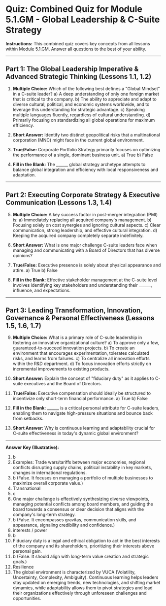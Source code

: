 
# Quiz: Combined Quiz for Module 5.1.GM - Global Leadership & C-Suite Strategy

**Instructions:** This combined quiz covers key concepts from all lessons within Module 5.1.GM. Answer all questions to the best of your ability.

---

## Part 1: The Global Leadership Imperative & Advanced Strategic Thinking (Lessons 1.1, 1.2)

1.  **Multiple Choice:** Which of the following best defines a "Global Mindset" in a C-suite leader?
    a) A deep understanding of only one foreign market that is critical to the company.
    b) The ability to appreciate and adapt to diverse cultural, political, and economic systems worldwide, and to leverage this understanding for strategic advantage.
    c) Speaking multiple languages fluently, regardless of cultural understanding.
    d) Primarily focusing on standardizing all global operations for maximum efficiency.

2.  **Short Answer:** Identify two distinct geopolitical risks that a multinational corporation (MNC) might face in the current global environment.

3.  **True/False:** Corporate Portfolio Strategy primarily focuses on optimizing the performance of a single, dominant business unit.
    a) True
    b) False

4.  **Fill in the Blank:** The ______ global strategy archetype attempts to balance global integration and efficiency with local responsiveness and adaptation.

---

## Part 2: Executing Corporate Strategy & Executive Communication (Lessons 1.3, 1.4)

5.  **Multiple Choice:** A key success factor in post-merger integration (PMI) is:
    a) Immediately replacing all acquired company's management.
    b) Focusing solely on cost synergies and ignoring cultural aspects.
    c) Clear communication, strong leadership, and effective cultural integration.
    d) Keeping the acquired company completely separate indefinitely.

6.  **Short Answer:** What is one major challenge C-suite leaders face when managing and communicating with a Board of Directors that has diverse opinions?

7.  **True/False:** Executive presence is solely about physical appearance and attire.
    a) True
    b) False

8.  **Fill in the Blank:** Effective stakeholder management at the C-suite level involves identifying key stakeholders and understanding their ______, influence, and expectations.

---

## Part 3: Leading Transformation, Innovation, Governance & Personal Effectiveness (Lessons 1.5, 1.6, 1.7)

9.  **Multiple Choice:** What is a primary role of C-suite leadership in fostering an innovative organizational culture?
    a) To approve only a few, guaranteed-to-succeed innovation projects.
    b) To create an environment that encourages experimentation, tolerates calculated risks, and learns from failures.
    c) To centralize all innovation efforts within the R&D department.
    d) To focus innovation efforts strictly on incremental improvements to existing products.

10. **Short Answer:** Explain the concept of "fiduciary duty" as it applies to C-suite executives and the Board of Directors.

11. **True/False:** Executive compensation should ideally be structured to incentivize only short-term financial performance.
    a) True
    b) False

12. **Fill in the Blank:** ______ is a critical personal attribute for C-suite leaders, enabling them to navigate high-pressure situations and bounce back from setbacks.

13. **Short Answer:** Why is continuous learning and adaptability crucial for C-suite effectiveness in today's dynamic global environment?

---
**Answer Key (Illustrative):**
1.  b
2.  Examples: Trade wars/tariffs between major economies, regional conflicts disrupting supply chains, political instability in key markets, changes in international regulations.
3.  b (False. It focuses on managing a portfolio of multiple businesses to maximize overall corporate value.)
4.  Transnational
5.  c
6.  One major challenge is effectively synthesizing diverse viewpoints, managing potential conflicts among board members, and guiding the board towards a consensus or clear decision that aligns with the company's long-term strategy.
7.  b (False. It encompasses gravitas, communication skills, and appearance, signaling credibility and confidence.)
8.  interests / power
9.  b
10. Fiduciary duty is a legal and ethical obligation to act in the best interests of the company and its shareholders, prioritizing their interests above personal gain.
11. b (False. It should align with long-term value creation and strategic goals.)
12. Resilience
13. The global environment is characterized by VUCA (Volatility, Uncertainty, Complexity, Ambiguity). Continuous learning helps leaders stay updated on emerging trends, new technologies, and shifting market dynamics, while adaptability allows them to pivot strategies and lead their organizations effectively through unforeseen challenges and opportunities.
